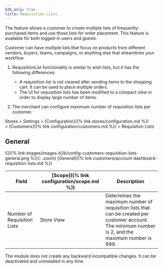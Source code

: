 ```yaml
---
b2b_only: true
title: Requisition Lists
---
```


The feature allows a customer to create multiple lists of frequently-purchased items and use those lists for order placement.
This feature is available for both logged-in users and guests.

Customer can have multiple lists that focus on products from different vendors, buyers, teams, campaigns, or anything else that streamlines your workflow.

1. RequisitionList functionality is similar to wish lists, but it has the following differences:

    - A requisition list is not cleared after sending items to the shopping cart. It can be used to place multiple orders.
    - The UI for requisition lists has been modified to a compact view in order to display large number of items.
1. The merchant can configure maximum number of requisition lists per customer.

Stores > Settings > [Configuration]({% link stores/configuration.md %}) > [Customers]({% link configuration/customers.md %}) > Requisition Lists

## General

![]({% link images/images-b2b/config-customers-requisition-lists-general.png %}){: .zoom}
[_General_]({% link customers/account-dashboard-requisition-lists.md %})

|Field|[Scope]({% link configuration/scope.md %})|Description|
|--- |--- |--- |
|Number of Requisition Lists|Store View|Determines the maximum number of requisition lists that can be created per customer account. The minimum number is 2, and the maximum number is 999.|

The module does not create any backward incompatible changes. It can be deactivated and uninstalled in any time.


